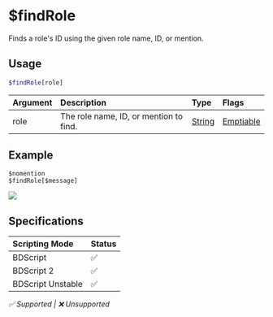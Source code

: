# $findRole
Finds a role's ID using the given role name, ID, or mention.

## Usage
```php
$findRole[role]
```

| Argument | Description | Type | Flags |
| :---- | :---- | :---- | :---- |
| role | The role name, ID, or mention to find. | [String](/src/resources/arguments/types.md#string) | [Emptiable](/src/resources/arguments/flags.md#emptiable)

## Example
```
$nomention
$findRole[$message]
```
![](https://user-images.githubusercontent.com/69215413/125977360-1deeba9f-9350-4bbc-a69d-e56352a8d9aa.png)

## Specifications
| Scripting Mode | Status
| :---- | :---- |
| BDScript | ✅ |
| BDScript 2 | ✅ |
| BDScript Unstable | ✅ |

*✅ Supported | ❌ Unsupported*
